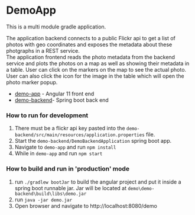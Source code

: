 # DemoApp

This is a multi module gradle application.

The application backend connects to a public Flickr api to get a list of photos with geo coordinates and exposes the
metadata about these photgraphs in a REST service.
<br>
The application frontend reads the photo metadata from the backend service and plots the photos on a map
as well as showing their metadata in a table.  User can click on the markers on the map to see the actual photo.
User can also click the icon for the image in the table which will open the photo marker popup. 

* [demo-app](demo-app) - Angular 11 front end
* [demo-backend](demo-backend)- Spring boot back end


### How to run for development
1. There must be a flickr api key pasted into the `demo-backend/src/main/resources/application.properties` file.
2. Start the `demo-backend/DemoBackendApplication` spring boot app.
3. Navigate to `demo-app` and run `npm install`
4. While in `demo-app` and run `npm start`


### How to build and run in 'production' mode
1. run `./gradlew bootJar` to build the angular project and put it inside a spring boot runnable jar. Jar will be 
located at `demo\demo-backend\build\libs\demo.jar`
2. run `java -jar demo.jar`
3. Open browser and navigate to http://localhost:8080/demo


